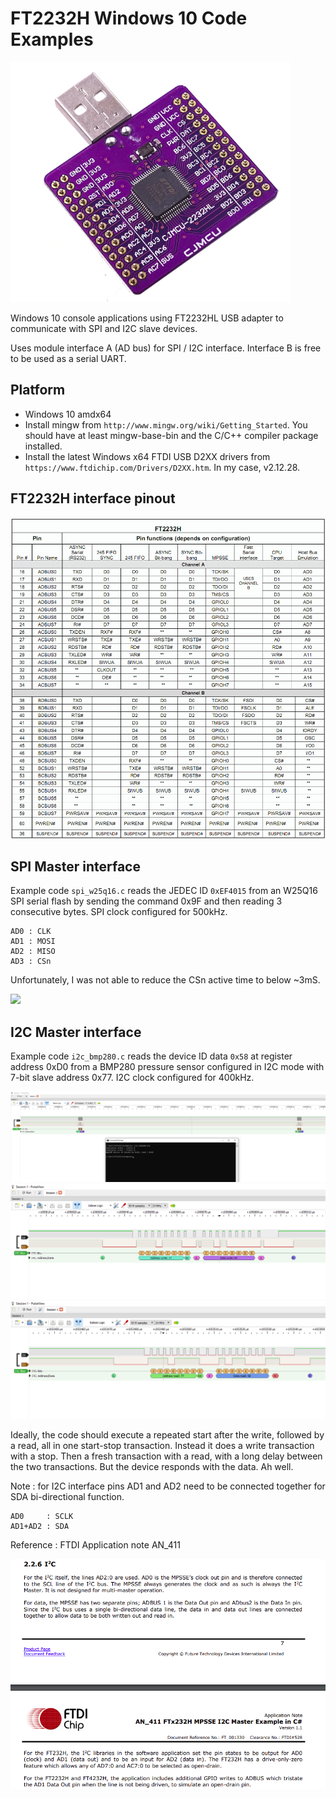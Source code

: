# FT2232H Windows 10 Code Examples

<img src="../misc/FT2232HL_module.png">

Windows 10 console applications using FT2232HL USB adapter to communicate with SPI and I2C slave devices.

Uses module interface A (AD bus) for SPI / I2C interface. Interface B is free to be used as a serial UART.

## Platform

* Windows 10 amdx64
* Install mingw from `http://www.mingw.org/wiki/Getting_Started`. You should have at least mingw-base-bin and the C/C++ compiler package installed.
* Install the latest Windows x64  FTDI USB D2XX drivers from `https://www.ftdichip.com/Drivers/D2XX.htm`. In my case, v2.12.28.

## FT2232H interface pinout

<img src="../misc/FT2232H_pinout.png" >

## SPI Master interface

Example code `spi_w25q16.c` reads the JEDEC ID `0xEF4015` from an W25Q16 SPI serial flash by sending the 
command 0x9F and then reading 3 consecutive bytes. SPI clock configured for 500kHz.

```
AD0 : CLK
AD1 : MOSI
AD2 : MISO
AD3 : CSn
```

Unfortunately, I was not able to reduce the CSn active time to below ~3mS.

<img src="../misc/win10_spi_write_read.png">


## I2C Master interface


Example code `i2c_bmp280.c` reads the device ID data `0x58` at  register address 0xD0 from a BMP280 pressure sensor
configured in I2C mode with 7-bit slave address 0x77. I2C clock configured for 400kHz.

<img src="../misc/win10_i2c_read_register_1.png">
<img src="../misc/win10_i2c_read_register_2.png">
<img src="../misc/win10_i2c_read_register_3.png">

Ideally, the code should execute a repeated start after the write, followed by a read, all in one start-stop transaction. 
Instead it does a  write transaction with a stop.
Then a fresh transaction with a read, with a long delay between the two transactions. But the device responds with the data. Ah well.

Note : for I2C interface pins AD1 and AD2 need to be connected together for SDA bi-directional function.

```
AD0		: SCLK
AD1+AD2	: SDA
```

Reference : FTDI Application note AN_411


<img src="../misc/ft2232_mpsse_i2c_pins.png">



